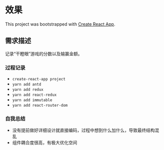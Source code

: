 # 效果

This project was bootstrapped with [Create React App](https://github.com/facebook/create-react-app).

## 需求描述

记录“干瞪眼”游戏的分数以及输赢金额。

### 过程记录

- `create-react-app project`
- `yarn add antd`
- `yarn add redux`
- `yarn add react-redux`
- `yarn add immutable`
- `yarn add react-router-dom`

### 自我总结
- 没有提前做好详细设计就直接编码，过程中想到什么加什么，导致最终结构混乱
- 组件耦合度很高，有极大优化空间
